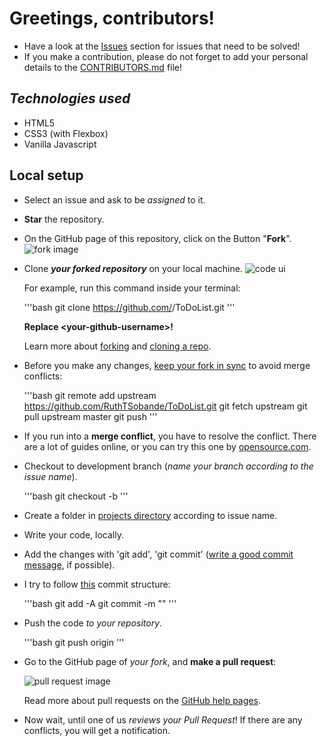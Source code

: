 # Greetings, contributors!

- Have a look at the [Issues](https://github.com/RuthTSobande/ToDoList/issues) section for issues that need to be solved!
- If you make a contribution, please do not forget to add your personal details to the [CONTRIBUTORS.md](CONTRIBUTORS.md) file!

## *Technologies used*

- HTML5
- CSS3 (with Flexbox)
- Vanilla Javascript

## Local setup

- Select an issue and ask to be *assigned* to it.
- **Star** the repository.
- On the GitHub page of this repository, click on the Button "**Fork**".
   ![fork image](https://help.github.com/assets/images/help/repository/fork_button.jpg)
- Clone ***your forked repository*** on your local machine.
   ![code ui](https://docs.github.com/assets/images/help/repository/code-button.png)

    For example, run this command inside your terminal:

    '''bash
    git clone https://github.com/<your-github-username>/ToDoList.git
    '''

    **Replace \<your-github-username\>!**

    Learn more about [forking](https://help.github.com/en/github/getting-started-with-github/fork-a-repo) and [cloning a repo](https://docs.github.com/en/github/creating-cloning-and-archiving-repositories/cloning-a-repository).
- Before you make any changes, [keep your fork in sync](https://www.freecodecamp.org/news/how-to-sync-your-fork-with-the-original-git-repository/) to avoid merge conflicts:

    '''bash
    git remote add upstream https://github.com/RuthTSobande/ToDoList.git
    git fetch upstream
    git pull upstream master
    git push
    '''

- If you run into a **merge conflict**, you have to resolve the conflict. There are a lot of guides online, or you can try this one by [opensource.com](https://opensource.com/article/20/4/git-merge-conflict).

- Checkout to development branch (*name your branch according to the issue name*).

    '''bash
    git checkout -b <branch-name>
    '''

- Create a folder in
  [projects directory](https://github.com/Python-World/python-mini-projects/tree/master/projects)
  according to issue name.
- Write your code, locally.
- Add the changes with 'git add', 'git commit' ([write a good commit message](https://chris.beams.io/posts/git-commit/), if possible).
- I try to follow [this](https://harshkapadia2.github.io/git_basics/#_git_commit) commit structure:

    '''bash
    git add -A
    git commit -m "<your message>"
    '''

- Push the code *to your repository*.

    '''bash
    git push origin <branch-name>
    '''

- Go to the GitHub page of _your fork_, and **make a pull request**:

    ![pull request image](https://help.github.com/assets/images/help/pull_requests/choose-base-and-compare-branches.png)

    Read more about pull requests on the [GitHub help pages](https://help.github.com/en/github/collaborating-with-issues-and-pull-requests/creating-a-pull-request).
- Now wait, until one of us *reviews your Pull Request*! If there are any conflicts, you will get a notification.

